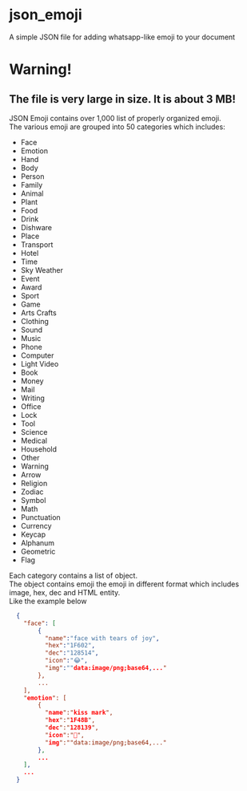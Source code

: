 # json_emoji
A simple JSON file for adding whatsapp-like emoji to your document

# Warning!
## The file is very large in size. It is about 3 MB!

JSON Emoji contains over 1,000 list of properly organized emoji.\
The various emoji are grouped into 50 categories which includes:
  
- Face
- Emotion
- Hand
- Body
- Person
- Family
- Animal
- Plant
- Food
- Drink
- Dishware
- Place
- Transport
- Hotel
- Time
- Sky Weather
- Event
- Award
- Sport
- Game
- Arts Crafts
- Clothing
- Sound
- Music
- Phone
- Computer
- Light Video
- Book
- Money
- Mail
- Writing
- Office
- Lock
- Tool
- Science
- Medical
- Household
- Other
- Warning
- Arrow
- Religion
- Zodiac
- Symbol
- Math
- Punctuation
- Currency
- Keycap
- Alphanum
- Geometric
- Flag

Each category contains a list of object.\
The object contains emoji the emoji in different format which includes image, hex, dec and HTML entity.\
Like the example below

```json
  {
    "face": [
        {
          "name":"face with tears of joy",
          "hex":"1F602",
          "dec":"128514",
          "icon":"😂",
          "img":""data:image/png;base64,..."
        },
        ...
    ],
    "emotion": [
        {
          "name":"kiss mark",
          "hex":"1F48B",
          "dec":"128139",
          "icon":"💋",
          "img":""data:image/png;base64,..."
        },
        ...
    ],
    ...
  }
```
